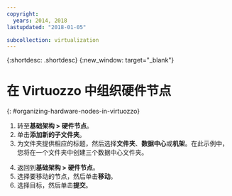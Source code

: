 ```yaml
---
copyright:
  years: 2014, 2018
lastupdated: "2018-01-05"

subcollection: virtualization
---
```

{:shortdesc: .shortdesc}
{:new_window: target="_blank"}

# 在 Virtuozzo 中组织硬件节点
{: #organizing-hardware-nodes-in-virtuozzo}

1. 转至**基础架构 > 硬件节点**。
2. 单击**添加新的子文件夹**。
3. 为文件夹提供相应的标题，然后选择**文件夹**、**数据中心**或**机架**。在此示例中，您将在一个文件夹中创建三个数据中心文件夹。<!--Many people may then create additional folders or racks for their specific customers, should they choose to resell Virtuozzo Hardware Nodes.-->
<!--4. Review your structure and move as needed.-->
4. 返回到**基础架构 > 硬件节点**。
5. 选择要移动的节点，然后单击**移动**。
6. 选择目标，然后单击**提交**。
